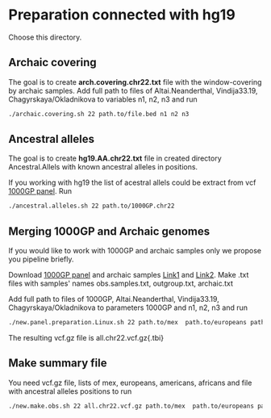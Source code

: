 
# Preparation connected with hg19

Choose this directory.

## Archaic covering 
The goal is to create __arch.covering.chr22.txt__ file with the window-covering by archaic samples. 
Add full path to files  of   Altai.Neanderthal, Vindija33.19, Chagyrskaya/Okladnikova to variables n1, n2, n3 and run 
```bash
./archaic.covering.sh 22 path.to/file.bed n1 n2 n3
```


## Ancestral alleles
The goal is to create __hg19.AA.chr22.txt__ file  in created directory Ancestral.Allels with known ancestral alleles in positions.

If you working with hg19 the list of acestral allels could be extract from vcf [1000GP panel][1]. Run
```bash
./ancestral.alleles.sh 22 path.to/1000GP.chr22
```




## Merging 1000GP  and Archaic genomes

If you would like to work with 1000GP and archaic samples only we propose you pipeline briefly. 


Download [1000GP panel][1] and  archaic samples  [Link1][2] and [Link2][3]. Make .txt files with samples' names  obs.samples.txt, outgroup.txt, archaic.txt

Add full path to files  of 1000GP,  Altai.Neanderthal, Vindija33.19, Chagyrskaya/Okladnikova to parameters 1000GP and n1, n2, n3  and run 

```bash
./new.panel.preparation.Linux.sh 22 path.to/mex  path.to/europeans path.to/americans path.to/africans path.to/file.bed 1000GP n1 n2 n3 name.out.vcf.gz 
```
 
The resulting vcf.gz file is all.chr22.vcf.gz{.tbi}











## Make summary file 

You need  vcf.gz file, lists of mex, europeans, americans, africans and file with ancestral alleles positions
 to run  

```bash
./new.make.obs.sh 22 all.chr22.vcf.gz path.to/mex  path.to/europeans path.to/americans path.to/africans path.to/archaic ./Ancestral.Alleles/hg19.AA.chr22.txt path.to/file.bed
```





[1]: http://ftp.1000genomes.ebi.ac.uk/vol1/ftp/release/20130502/ALL.chr22.phase3_shapeit2_mvncall_integrated_v5b.20130502.genotypes.vcf.gz 
[2]: http://cdna.eva.mpg.de/neandertal/Vindija/VCF/
[3]: http://ftp.eva.mpg.de/neandertal/ChagyrskayaOkladnikov/

